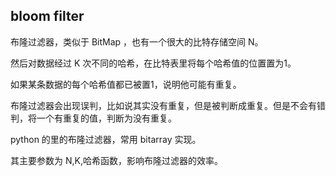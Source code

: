## bloom filter

布隆过滤器，类似于 BitMap ，也有一个很大的比特存储空间 N。

然后对数据经过 K 次不同的哈希，在比特表里将每个哈希值的位置置为1。

如果某条数据的每个哈希值都已被置1，说明他可能有重复。

布隆过滤器会出现误判，比如说其实没有重复，但是被判断成重复。但是不会有错判，将一个有重复的值，判断为没有重复。

python 的里的布隆过滤器，常用 bitarray 实现。

其主要参数为 N,K,哈希函数，影响布隆过滤器的效率。
